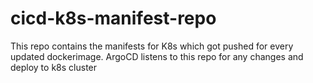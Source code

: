 # cicd-k8s-manifest-repo
This repo contains the manifests for K8s which got pushed for every updated dockerimage. ArgoCD listens to this repo for any changes and deploy to k8s cluster
